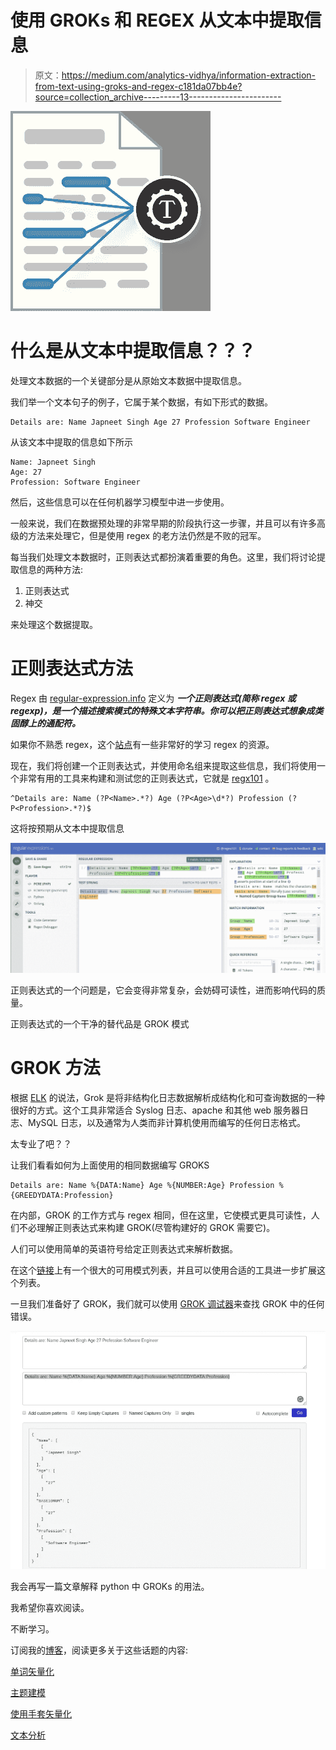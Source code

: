 # 使用 GROKs 和 REGEX 从文本中提取信息

> 原文：<https://medium.com/analytics-vidhya/information-extraction-from-text-using-groks-and-regex-c181da07bb4e?source=collection_archive---------13----------------------->

![](img/e6c3681c11819dfc037bb226b4141b6a.png)

# 什么是从文本中提取信息？？？

处理文本数据的一个关键部分是从原始文本数据中提取信息。

我们举一个文本句子的例子，它属于某个数据，有如下形式的数据。

```
Details are: Name Japneet Singh Age 27 Profession Software Engineer
```

从该文本中提取的信息如下所示

```
Name: Japneet Singh
Age: 27
Profession: Software Engineer
```

然后，这些信息可以在任何机器学习模型中进一步使用。

一般来说，我们在数据预处理的非常早期的阶段执行这一步骤，并且可以有许多高级的方法来处理它，但是使用 regex 的老方法仍然是不败的冠军。

每当我们处理文本数据时，正则表达式都扮演着重要的角色。这里，我们将讨论提取信息的两种方法:

1.  正则表达式
2.  神交

来处理这个数据提取。

# 正则表达式方法

Regex 由 [regular-expression.info](https://www.regular-expressions.info/) 定义为 ***一个正则表达式(简称 regex 或 regexp)，是一个描述搜索模式的特殊文本字符串。你可以把正则表达式想象成类固醇上的通配符。***

如果你不熟悉 regex，这个[站点](https://www.regular-expressions.info/)有一些非常好的学习 regex 的资源。

现在，我们将创建一个正则表达式，并使用命名组来提取这些信息，我们将使用一个非常有用的工具来构建和测试您的正则表达式，它就是 [regx101](https://regex101.com/) 。

```
^Details are: Name (?P<Name>.*?) Age (?P<Age>\d*?) Profession (?P<Profession>.*?)$
```

这将按预期从文本中提取信息

![](img/8f05bad5a36ba858241f70b7395a55ba.png)

正则表达式的一个问题是，它会变得非常复杂，会妨碍可读性，进而影响代码的质量。

正则表达式的一个干净的替代品是 GROK 模式

# GROK 方法

根据 [ELK](https://www.elastic.co/guide/en/logstash/current/plugins-filters-grok.html) 的说法，Grok 是将非结构化日志数据解析成结构化和可查询数据的一种很好的方式。这个工具非常适合 Syslog 日志、apache 和其他 web 服务器日志、MySQL 日志，以及通常为人类而非计算机使用而编写的任何日志格式。

太专业了吧？？

让我们看看如何为上面使用的相同数据编写 GROKS

```
Details are: Name %{DATA:Name} Age %{NUMBER:Age} Profession %{GREEDYDATA:Profession}
```

在内部，GROK 的工作方式与 regex 相同，但在这里，它使模式更具可读性，人们不必理解正则表达式来构建 GROK(尽管构建好的 GROK 需要它)。

人们可以使用简单的英语符号给定正则表达式来解析数据。

在这个[链接](https://grokdebug.herokuapp.com/patterns#)上有一个很大的可用模式列表，并且可以使用合适的工具进一步扩展这个列表。

一旦我们准备好了 GROK，我们就可以使用 [GROK 调试器](https://grokdebug.herokuapp.com/)来查找 GROK 中的任何错误。

![](img/d2be73e013b26f9786a3cd91b8e7cc8b.png)

我会再写一篇文章解释 python 中 GROKs 的用法。

我希望你喜欢阅读。

不断学习。

订阅我的[博客](https://techscouter.blogspot.com/)，阅读更多关于这些话题的内容:

[单词矢量化](https://techscouter.blogspot.com/2017/10/word-vectorization.html)

[主题建模](https://techscouter.blogspot.com/2017/08/text-analytics-part-2.html)

[使用手套矢量化](https://techscouter.blogspot.com/2018/04/getting-started-with-glove.html)

[文本分析](https://techscouter.blogspot.com/2017/08/text-analysis-part-1.html)